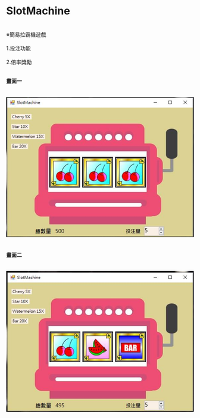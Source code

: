 # SlotMachine
</br>※簡易拉霸機遊戲</br>
</br>1.投注功能</br>
</br>2.倍率獎勵</br>

</br>**畫面一**</br>
</br></br>
![image](https://github.com/louis0819/SlotMachine/blob/master/show1.jpg)
</br></br>
</br>**畫面二**</br>
</br></br>
![image](https://github.com/louis0819/SlotMachine/blob/master/show2.jpg)
